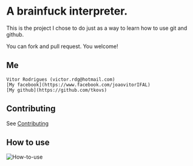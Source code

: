 A brainfuck interpreter.
========

This is the project I chose to do just as a way to learn how to use git and github.

You can fork and pull request. You welcome!

Me
--------

    Vitor Rodrigues (victor.rdg@hotmail.com)
    [My facebook](https://www.facebook.com/joaovitorIFAL)
    [My github](https://github.com/tkovs)

Contributing
------------

See [Contributing](CONTRIBUTING.md)

How to use
---------

![How-to-use](https://github.com/tkovs/cbrainfuck/blob/master/images/how-to-use.png)